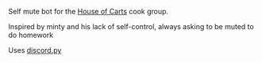 Self mute bot for the [House of Carts](https://shop.houseofcarts.io/) cook group.

Inspired by minty and his lack of self-control, always asking to be muted to do homework

Uses [discord.py](https://discordpy.readthedocs.io/en/latest/)
